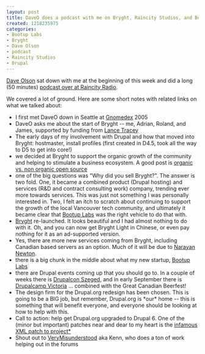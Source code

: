 ```yaml
--- 
layout: post
title: DaveO does a podcast with me on Bryght, Raincity Studios, and Bootup Labs
created: 1218235975
categories: 
- Bootup Labs
- Bryght
- Dave Olson
- podcast
- Raincity Studios
- Drupal
---
```

<p><a href="http://uncleweed.com">Dave Olson</a> sat down with me at the beginning of this week and did a long (50 minutes) <a href="http://www.raincitystudios.com/raincity-radio/the-boris-speaks-bryght-drupal-boot-and-vancouver-raincity-radio">podcast over at Raincity Radio</a>.</p>

<p>We covered a lot of ground. Here are some short notes with related links on what we talked about:</p>
<!--break-->
<ul>
<li>I first met DaveO down in Seattle at <a href="http://www.gnomedex.com">Gnomedex</a> 2005</li>
<li>DaveO asks me about the start of Bryght -- me, Adrian, Roland, and James, supported by funding from <a href="http://lancetracey.com">Lance Tracey</a></li>
<li>The early days of my involvement with Drupal and how that moved into Bryght: hostmaster, install profiles (first created in D4.5, took all the way to D5 to get into core!)</li>
<li>we decided at Bryght to support the organic growth of the community and helping to stimulate a business ecosystem. A good post is <a href="http://thunk.org/tytso/blog/2008/04/24/organic-vs-non-organic-open-source/">organic vs. non organic open source</a></li>
<li>one of the big questions was "Why did you sell Bryght?". The answer is two fold. One, it became a combined product (Drupal hosting) and services (R&D and contract consulting work) company, trending ever more towards services. This was just not something I was personally interested in. Two, I felt an itch to scratch about continuing to support the growth of the local Vancouver tech community, and ultimately it became clear that <a href="http://bootuplabs.com">Bootup Labs</a> was the right vehicle to do that with.</li>
<li><a href="http://bryght.com">Bryght</a> re-launched. It looks beautiful and I had almost nothing to do with it. Oh, and you can now get Bryght Light in Chinese, or even pay nothing for it as an ad-supported version.</li>
<li>Yes, there are more new services coming from Bryght, including Canadian based servers as an option. Much of it will be due to <a href="http://www.raincitystudios.com/about/team/narayan-newton">Narayan Newton</a>.</li>
<li>there is a big chunk in the middle about what my new startup, <a href="http://bootuplabs.com">Bootup Labs</a></li>
 <li>there are Drupal events coming up that you should go to. In a couple of weeks there is <a href="http://szeged2008.drupalcon.org/">Drupalcon Szeged</a>, and in early September there is <a href="http://drupalcamp.northstudio.com/">Drupalcamp Victoria</a> ... combined with the Great Canadian Beerfest!</li>
<li>The design firm for the Drupal.org redesign has been chosen. This is going to be a BIG job, but remember, Drupal.org is *our* home -- this is something that will benefit everyone, and everyone should be looking at how to help with this.</li>
<li>Call to action: help get Drupal.org upgraded to Drupal 6. One of the (minor but important) patches near and dear to my heart is the <a href="http://drupal.org/node/157514">infamous XML patch to project*</a></li>
<li>Shout out to <a href="http://drupal.org/user/72806">VeryMisunderstood</a> aka Kenn, who does a ton of work helping out in the forums</li>
</ul>
